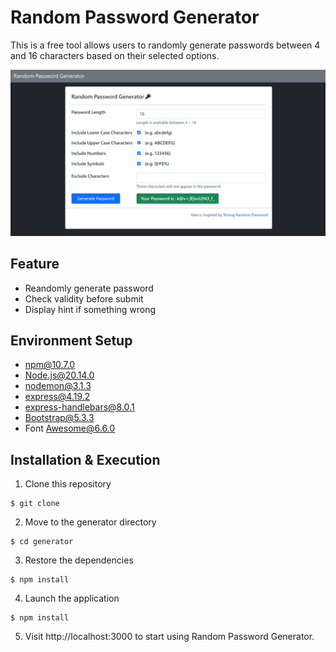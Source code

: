 # Random Password Generator

This is a free tool allows users to randomly generate passwords between 4 and 16 characters based on their selected options.

![image](https://github.com/PT-HUANG/Random-Password-Generator/blob/main/demo.png)

## Feature

- Reandomly generate password
- Check validity before submit
- Display hint if something wrong 

## Environment Setup

- npm@10.7.0
- Node.js@20.14.0
- nodemon@3.1.3
- express@4.19.2
- express-handlebars@8.0.1
- Bootstrap@5.3.3
- Font Awesome@6.6.0

## Installation & Execution

1. Clone this repository

```
$ git clone 
```

2. Move to the generator directory

```
$ cd generator
```

3. Restore the dependencies

```
$ npm install
```

4. Launch the application

```
$ npm install
```

5. Visit http://localhost:3000 to start using Random Password Generator.

